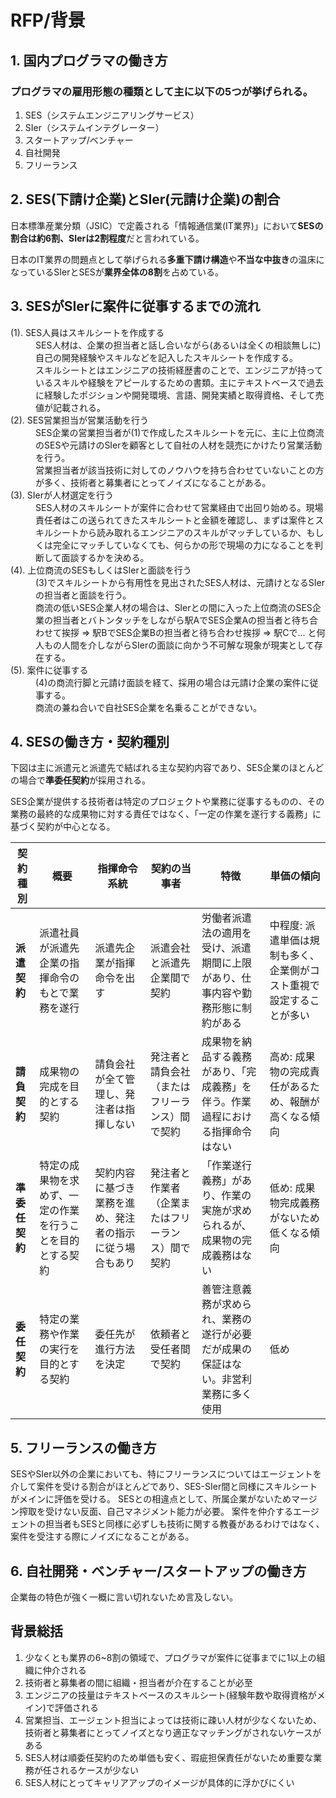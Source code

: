 # RFP/背景

## 1. 国内プログラマの働き方
### プログラマの雇用形態の種類として主に以下の5つが挙げられる。

1. SES（システムエンジニアリングサービス）
2. SIer（システムインテグレーター）
3. スタートアップ/ベンチャー
4. 自社開発
5. フリーランス

## 2. SES(下請け企業)とSIer(元請け企業)の割合

日本標準産業分類（JSIC）で定義される「情報通信業(IT業界)」において**SESの割合は約6割、SIerは2割程度**だと言われている。

日本のIT業界の問題点として挙げられる**多重下請け構造**や**不当な中抜き**の温床になっているSIerとSESが**業界全体の8割**を占めている。

## 3. SESがSIerに案件に従事するまでの流れ

<dl>
  <dt>(1). SES人員はスキルシートを作成する</dt>
  <dd>SES人材は、企業の担当者と話し合いながら(あるいは全くの相談無しに)自己の開発経験やスキルなどを記入したスキルシートを作成する。</dd>
  <dd>スキルシートとはエンジニアの技術経歴書のことで、エンジニアが持っているスキルや経験をアピールするための書類。主にテキストベースで過去に経験したポジションや開発環境、言語、開発実績と取得資格、そして売値が記載される。 </dd>
  
  <dt>(2). SES営業担当が営業活動を行う</dt>
  <dd>SES企業の営業担当者が(1)で作成したスキルシートを元に、主に上位商流のSESや元請けのSIerを顧客として自社の人材を競売にかけたり営業活動を行う。</dd>
  <dd>営業担当者が該当技術に対してのノウハウを持ち合わせていないことの方が多く、技術者と募集者にとってノイズになることがある。</dd>
    
  <dt>(3). SIerが人材選定を行う</dt>
  <dd>SES人材のスキルシートが案件に合わせて営業経由で出回り始める。現場責任者はこの送られてきたスキルシートと金額を確認し、まずは案件とスキルシートから読み取れるエンジニアのスキルがマッチしているか、もしくは完全にマッチしていなくても、何らかの形で現場の力になることを判断して面談するかを決める。</dd>
  
  <dt>(4). 上位商流のSESもしくはSIerと面談を行う</dt>
  <dd>(3)でスキルシートから有用性を見出されたSES人材は、元請けとなるSIerの担当者と面談を行う。</dd>
  <dd>商流の低いSES企業人材の場合は、SIerとの間に入った上位商流のSES企業の担当者とバトンタッチをしながら駅AでSES企業Aの担当者と待ち合わせて挨拶 => 駅BでSES企業Bの担当者と待ち合わせ挨拶 => 駅Cで... と何人もの人間を介しながらSIerの面談に向かう不可解な現象が現実として存在する。</dd>

  <dt>(5). 案件に従事する</dt>
  <dd>(4)の商流行脚と元請け面談を経て、採用の場合は元請け企業の案件に従事する。</dd>
  <dd>商流の兼ね合いで自社SES企業を名乗ることができない。</dd>
</dl>

## 4. SESの働き方・契約種別

下図は主に派遣元と派遣先で結ばれる主な契約内容であり、SES企業のほとんどの場合で**準委任契約**が採用される。

SES企業が提供する技術者は特定のプロジェクトや業務に従事するものの、その業務の最終的な成果物に対する責任ではなく、「一定の作業を遂行する義務」に基づく契約が中心となる。


| 契約種別      | 概要                                                         | 指揮命令系統                                   | 契約の当事者                       | 特徴 | 単価の傾向 |
|---------------|--------------------------------------------------------------|------------------------------------------------|------------------------------------|------|------------|
| **派遣契約**  | 派遣社員が派遣先企業の指揮命令のもとで業務を遂行            | 派遣先企業が指揮命令を出す                     | 派遣会社と派遣先企業間で契約       | 労働者派遣法の適用を受け、派遣期間に上限があり、仕事内容や勤務形態に制約がある | 中程度: 派遣単価は規制も多く、企業側がコスト重視で設定することが多い |
| **請負契約**  | 成果物の完成を目的とする契約                                  | 請負会社が全て管理し、発注者は指揮しない       | 発注者と請負会社（またはフリーランス）間で契約 | 成果物を納品する義務があり、「完成義務」を伴う。作業過程における指揮命令はない | 高め: 成果物の完成責任があるため、報酬が高くなる傾向 |
| **準委任契約**| 特定の成果物を求めず、一定の作業を行うことを目的とする契約   | 契約内容に基づき業務を進め、発注者の指示に従う場合もあり | 発注者と作業者（企業またはフリーランス）間で契約 | 「作業遂行義務」があり、作業の実施が求められるが、成果物の完成義務はない | 低め: 成果物完成義務がないため低くなる傾向 |
| **委任契約**  | 特定の業務や作業の実行を目的とする契約                       | 委任先が進行方法を決定                         | 依頼者と受任者間で契約             | 善管注意義務が求められ、業務の遂行が必要だが成果の保証はない。非営利業務に多く使用 | 低め |

## 5. フリーランスの働き方
SESやSIer以外の企業においても、特にフリーランスについてはエージェントを介して案件を受ける割合がほとんどであり、SES-SIer間と同様にスキルシートがメインに評価を受ける。
SESとの相違点として、所属企業がないためマージン搾取を受けない反面、自己マネジメント能力が必要。
案件を仲介するエージェントの担当者もSESと同様に必ずしも技術に関する教養があるわけではなく、案件を受注する際にノイズになることがある。

## 6. 自社開発・ベンチャー/スタートアップの働き方
企業毎の特色が強く一概に言い切れないため言及しない。

## 背景総括
1.  少なくとも業界の6~8割の領域で、プログラマが案件に従事までに1以上の組織に仲介される
2.  技術者と募集者の間に組織・担当者が介在することが必至
3.  エンジニアの技量はテキストベースのスキルシート(経験年数や取得資格がメイン)で評価される
4.  営業担当、エージェント担当によっては技術に疎い人材が少なくないため、技術者と募集者にとってノイズとなり適正なマッチングがされないケースがある
5.  SES人材は順委任契約のため単価も安く、瑕疵担保責任がないため重要な業務が任されるケースが少ない
6.  SES人材にとってキャリアアップのイメージが具体的に浮かびにくい
